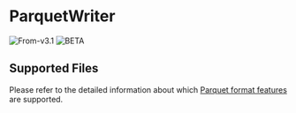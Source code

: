 # ParquetWriter

<p class="badges">
  <img src="https://img.shields.io/badge/From-v2.1-blue.svg?style=flat-square" alt="From-v3.1" />
	<img src="https://img.shields.io/badge/-BETA-teal.svg)](/studio/user-guide/import" alt="BETA">
</p>


## Supported Files

Please refer to the detailed information about which [Parquet format features](/docs/modules/parquet) are supported.
